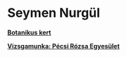<!DOCTYPE html>
<html lang="hu">
<head>
    <meta charset="UTF-8">
    <meta name="viewport" content="width=device-width, initial-scale=1.0">
     <link rel="stylesheet" href="style.css">
</head>
<body>
    <h1>Seymen Nurgül</h1>
   <div>
       <a id="gyak1" href="https://github.com/shellycica0518/shellycica0518.github.io/tree/main/botanikuskert_seymen_nuri/" target="_blank"> <div><p> <b>Botanikus kert</b></p></div></a>
        <a id="vizsga" href="https://github.com/shellycica0518/shellycica0518.github.io/tree/main/pecsi-rozsa-egyesulet/" target="_blank"> <div><p> <b>Vizsgamunka: Pécsi Rózsa Egyesület</b></p></div></a>
   </div>
</body>
</html>
